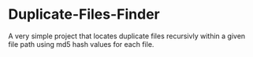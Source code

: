 # Duplicate-Files-Finder

A very simple project that locates duplicate files recursivly within a given file path using md5 hash values for each file. 
